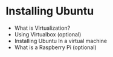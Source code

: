 # Installing Ubuntu
* What is Virtualization?
* Using Virtualbox (optional)
* Installing Ubuntu In a virtual machine
* What is a Raspberry Pi (optional)